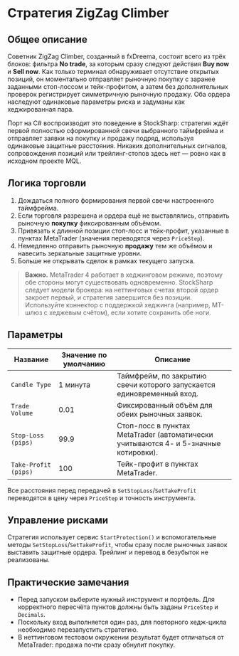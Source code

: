 # Стратегия ZigZag Climber

## Общее описание
Советник ZigZag Climber, созданный в fxDreema, состоит всего из трёх блоков: фильтра **No trade**, за которым сразу следуют действия **Buy now** и **Sell now**. Как только терминал обнаруживает отсутствие открытых позиций, он моментально отправляет рыночную покупку с заранее заданными стоп-лоссом и тейк-профитом, а затем без дополнительных проверок регистрирует симметричную рыночную продажу. Оба ордера наследуют одинаковые параметры риска и задуманы как хеджированная пара.

Порт на C# воспроизводит это поведение в StockSharp: стратегия ждёт первой полностью сформированной свечи выбранного таймфрейма и отправляет заявки на покупку и продажу подряд, используя одинаковые защитные расстояния. Никаких дополнительных сигналов, сопровождения позиций или трейлинг-стопов здесь нет — ровно как в исходном проекте MQL.

## Логика торговли
1. Дождаться полного формирования первой свечи настроенного таймфрейма.
2. Если торговля разрешена и ордера ещё не выставлялись, отправить рыночную **покупку** фиксированным объёмом.
3. Привязать к длинной позиции стоп-лосс и тейк-профит, указанные в пунктах MetaTrader (значения переводятся через `PriceStep`).
4. Немедленно отправить рыночную **продажу** тем же объёмом и навесить зеркальные защитные уровни.
5. Больше не открывать сделок в рамках текущего запуска.

> **Важно.** MetaTrader 4 работает в хеджинговом режиме, поэтому обе стороны могут существовать одновременно. StockSharp следует модели брокера: на неттинговых счетах второй ордер закроет первый, и стратегия завершится без позиции. Используйте коннектор с поддержкой хеджинга (например, MT-шлюз с хеджевым счётом), если хотите сохранить обе ноги.

## Параметры
| Название | Значение по умолчанию | Описание |
|----------|-----------------------|----------|
| `Candle Type` | 1 минута | Таймфрейм, по закрытию свечи которого запускается единовременный вход. |
| `Trade Volume` | 0.01 | Фиксированный объём для обеих рыночных заявок. |
| `Stop-Loss (pips)` | 99.9 | Стоп-лосс в пунктах MetaTrader (автоматически учитываются 4- и 5-значные котировки). |
| `Take-Profit (pips)` | 100 | Тейк-профит в пунктах MetaTrader. |

Все расстояния перед передачей в `SetStopLoss`/`SetTakeProfit` переводятся в цену через `PriceStep` и точность инструмента.

## Управление рисками
Стратегия использует сервис `StartProtection()` и вспомогательные методы `SetStopLoss`/`SetTakeProfit`, чтобы сразу после рыночных заявок выставить защитные ордера. Трейлинг и перевод в безубыток не реализованы.

## Практические замечания
- Перед запуском выберите нужный инструмент и портфель. Для корректного пересчёта пунктов должны быть заданы `PriceStep` и `Decimals`.
- Поскольку вход выполняется один раз, для повторного хедж-цикла необходимо перезапустить стратегию.
- В неттинговом тестовом окружении результат будет отличаться от MetaTrader: продажа почти сразу обнулит покупку.
